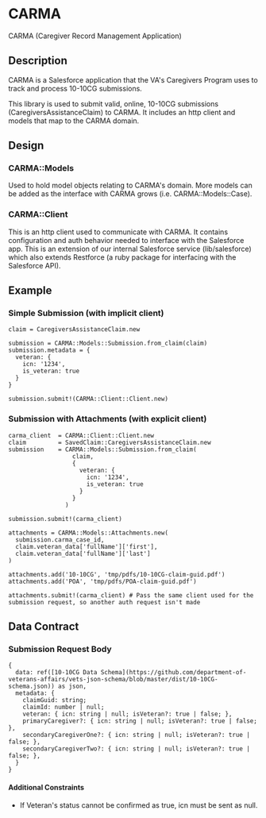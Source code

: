 # CARMA
CARMA (Caregiver Record Management Application)

## Description
CARMA is a Salesforce application that the VA's Caregivers Program uses to track and process 10-10CG submissions.

This library is used to submit valid, online, 10-10CG submissions (CaregiversAssistanceClaim) to CARMA. It includes an http client and models that map to the CARMA domain.

## Design

### CARMA::Models
Used to hold model objects relating to CARMA's domain. More models can be added as the interface with CARMA grows (i.e. CARMA::Models::Case).

### CARMA::Client
This is an http client used to communicate with CARMA. It contains configuration and auth behavior needed to interface with the Salesforce app. This is an extension of our internal Salesforce service (lib/salesforce) which also extends Restforce (a ruby package for interfacing with the Salesforce API).

## Example

### Simple Submission (with implicit client)
```
claim = CaregiversAssistanceClaim.new

submission = CARMA::Models::Submission.from_claim(claim)
submission.metadata = {
  veteran: {
    icn: '1234',
    is_veteran: true
  }
}

submission.submit!(CARMA::Client::Client.new)
```

### Submission with Attachments (with explicit client)
```
carma_client  = CARMA::Client::Client.new
claim         = SavedClaim::CaregiversAssistanceClaim.new
submission    = CARMA::Models::Submission.from_claim(
                  claim,
                  {
                    veteran: {
                      icn: '1234',
                      is_veteran: true
                    }
                  }
                )

submission.submit!(carma_client) 

attachments = CARMA::Models::Attachments.new(
  submission.carma_case_id,
  claim.veteran_data['fullName']['first'],
  claim.veteran_data['fullName']['last']
)

attachments.add('10-10CG', 'tmp/pdfs/10-10CG-claim-guid.pdf')
attachments.add('POA', 'tmp/pdfs/POA-claim-guid.pdf')

attachments.submit!(carma_client) # Pass the same client used for the submission request, so another auth request isn't made
```

## Data Contract
### Submission Request Body
```
{
  data: ref([10-10CG Data Schema](https://github.com/department-of-veterans-affairs/vets-json-schema/blob/master/dist/10-10CG-schema.json)) as json,
  metadata: {
    claimGuid: string;
    claimId: number | null;
    veteran: { icn: string | null; isVeteran?: true | false; },
    primaryCaregiver?: { icn: string | null; isVeteran?: true | false; },
    secondaryCaregiverOne?: { icn: string | null; isVeteran?: true | false; },
    secondaryCaregiverTwo?: { icn: string | null; isVeteran?: true | false; },
  }
}
```
#### Additional Constraints
- If Veteran's status cannot be confirmed as true, icn must be sent as null.
